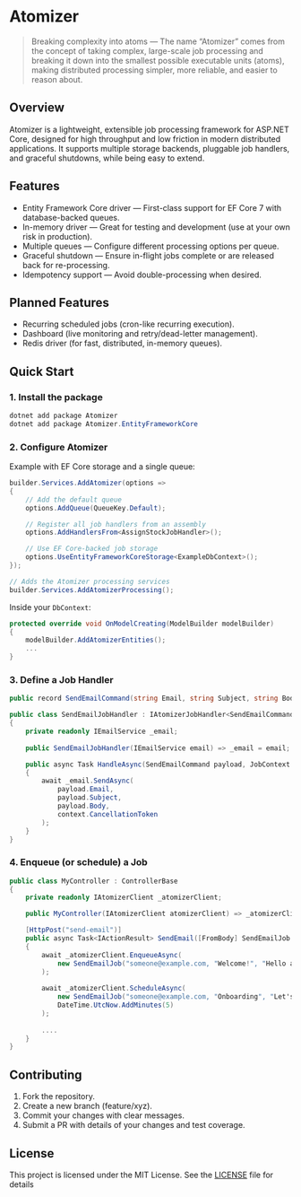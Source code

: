 # Atomizer

> Breaking complexity into atoms — The name “Atomizer” comes from the concept of taking complex, large-scale job processing and breaking it down into the smallest possible executable units (atoms), making distributed processing simpler, more reliable, and easier to reason about.

## Overview
Atomizer is a lightweight, extensible job processing framework for ASP.NET Core, designed for high throughput and low friction in modern distributed applications.
It supports multiple storage backends, pluggable job handlers, and graceful shutdowns, while being easy to extend.

## Features
- Entity Framework Core driver — First-class support for EF Core 7 with database-backed queues.
- In-memory driver — Great for testing and development (use at your own risk in production).
- Multiple queues — Configure different processing options per queue.
- Graceful shutdown — Ensure in-flight jobs complete or are released back for re-processing.
- Idempotency support — Avoid double-processing when desired.

## Planned Features
- Recurring scheduled jobs (cron-like recurring execution).
- Dashboard (live monitoring and retry/dead-letter management).
- Redis driver (for fast, distributed, in-memory queues).

## Quick Start
### 1. Install the package
```csharp
dotnet add package Atomizer
dotnet add package Atomizer.EntityFrameworkCore
```

### 2. Configure Atomizer
Example with EF Core storage and a single queue:
```csharp
builder.Services.AddAtomizer(options =>
{
    // Add the default queue
    options.AddQueue(QueueKey.Default);

    // Register all job handlers from an assembly
    options.AddHandlersFrom<AssignStockJobHandler>();

    // Use EF Core-backed job storage
    options.UseEntityFrameworkCoreStorage<ExampleDbContext>();
});

// Adds the Atomizer processing services
builder.Services.AddAtomizerProcessing();
```

Inside your `DbContext`:
```csharp
protected override void OnModelCreating(ModelBuilder modelBuilder)
{
    modelBuilder.AddAtomizerEntities();
    ...
}
```

### 3. Define a Job Handler
```csharp
public record SendEmailCommand(string Email, string Subject, string Body);

public class SendEmailJobHandler : IAtomizerJobHandler<SendEmailCommand>
{
    private readonly IEmailService _email;
    
    public SendEmailJobHandler(IEmailService email) => _email = email;

    public async Task HandleAsync(SendEmailCommand payload, JobContext context)
    {
        await _email.SendAsync(
            payload.Email,
            payload.Subject,
            payload.Body,
            context.CancellationToken 
        );
    }
}
```

### 4. Enqueue (or schedule) a Job
```csharp
public class MyController : ControllerBase
{
    private readonly IAtomizerClient _atomizerClient;

    public MyController(IAtomizerClient atomizerClient) => _atomizerClient = atomizerClient;

    [HttpPost("send-email")]
    public async Task<IActionResult> SendEmail([FromBody] SendEmailJob job)
    {
        await _atomizerClient.EnqueueAsync(
            new SendEmailJob("someone@example.com, "Welcome!", "Hello and welcome!")
        );
        
        await _atomizerClient.ScheduleAsync(
            new SendEmailJob("someone@example.com, "Onboarding", "Let's get started!"), 
            DateTime.UtcNow.AddMinutes(5)
        );
            
        ....
    }
}
```

## Contributing
1. Fork the repository.
2. Create a new branch (feature/xyz).
3. Commit your changes with clear messages.
4. Submit a PR with details of your changes and test coverage.

## License
This project is licensed under the MIT License. See the [LICENSE](LICENSE) file for details
